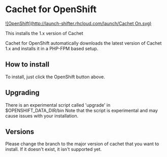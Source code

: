 # Cachet for OpenShift
[![OpenShift](http://launch-shifter.rhcloud.com/launch/Cachet On.svg)](https://openshift.redhat.com/app/console/application_type/custom?&cartridges%5B%5D=http://cartreflect-claytondev.rhcloud.com/github/boekkooi/openshift-cartridge-nginx&cartridges%5B%5D=http://cartreflect-claytondev.rhcloud.com/github/boekkooi/openshift-cartridge-php&cartridges%5B%5D=mysql-5.5&initial_git_url=https://github.com/ALinuxNinja/openshift-cachet.git&name=cachet&initial_git_branch=1.x)

This installs the 1.x version of Cachet

Cachet for OpenShift automatically downloads the latest version of Cachet 1.x and installs it in a PHP-FPM based setup.

## How to install
To install, just click the OpenShift button above.

## Upgrading
There is an experimental script called 'upgrade' in $OPENSHIFT_DATA_DIR/bin
Note that the script is experimental and may cause issues with your installation.

## Versions
Please change the branch to the major version of cachet that you want to install.
If it doesn't exist, it isn't supported yet.
